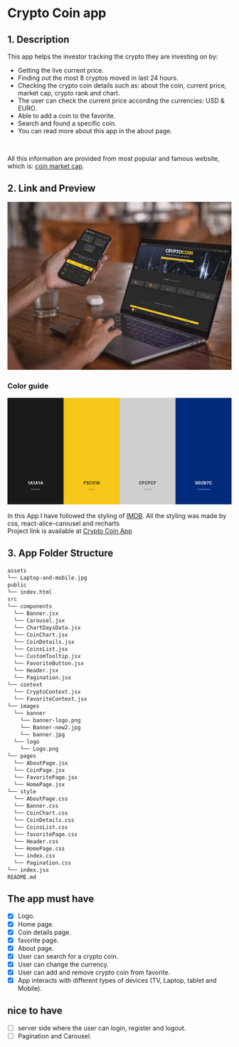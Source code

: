 # Crypto Coin app

## 1. Description

This app helps the investor tracking the crypto they are investing on by:

- Getting the live current price.
- Finding out the most 8 cryptos moved in last 24 hours.
- Checking the crypto coin details such as: about the coin, current price, market cap, crypto rank and chart.
- The user can check the current price according the currencies: USD & EURO.
- Able to add a coin to the favorite.
- Search and found a specific coin.
- You can read more about this app in the about page.
</br>

All this information are provided from most popular and famous website, which is: [coin market cap](https://coinmarketcap.com).</br>

## 2. Link and Preview

![App view](./assets/Laptop-and-mobile.jpg)

### Color guide

![App color guide](./assets/Color-guide.jpg)

In this App I have followed the styling of [IMDB](https://www.imdb.com/). All the styling was made by css, react-alice-carousel and recharts</br>
Project link is available at [Crypto Coin App](https://pro-crypto-coin.netlify.app/)

## 3. App Folder Structure

```text
assets
└── Laptop-and-mobile.jpg
public
└── index.html
src
└── components
  └── Banner.jsx
  └── Carousel.jsx
  └── ChartDaysData.jsx
  └── CoinChart.jsx
  └── CoinDetails.jsx
  └── CoinsList.jsx
  └── CustomTooltip.jsx
  └── FavoriteButton.jsx
  └── Header.jsx
  └── Pagination.jsx
└── context
  └── CryptoContext.jsx
  └── FavoriteContext.jsx
└── images
  └── banner
    └── banner-logo.png
    └── Banner-new2.jpg
    └── banner.jpg
  └── logo
    └── Logo.png
└── pages
  └── AboutPage.jsx
  └── CoinPage.jsx
  └── FavoritePage.jsx
  └── HomePage.jsx
└── style
  └── AboutPage.css
  └── Banner.css
  └── CoinChart.css
  └── CoinDetails.css
  └── CoinsList.css
  └── favoritePage.css
  └── Header.css
  └── HomePage.css
  └── index.css
  └── Pagination.css
└── index.jsx
README.md
```

## The app must have

- [x] Logo.
- [x] Home page.
- [x] Coin details page.
- [x] favorite page.
- [x] About page.
- [x] User can search for a crypto coin.
- [x] User can change the currency.
- [x] User can add and remove crypto coin from favorite.
- [x] App interacts with different types of devices (TV, Laptop, tablet and Mobile).

## nice to have

- [ ] server side where the user can login, register and logout.
- [ ] Pagination and Carousel.
